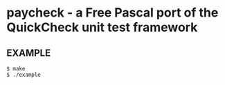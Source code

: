 # paycheck - a Free Pascal port of the QuickCheck unit test framework

## EXAMPLE

	$ make
	$ ./example